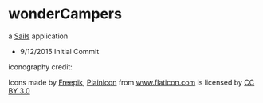 # wonderCampers

a [Sails](http://sailsjs.org) application

* 9/12/2015 Initial Commit


iconography credit:
<div>Icons made by <a href="http://www.freepik.com" title="Freepik">Freepik</a>, <a href="http://www.flaticon.com/authors/plainicon" title="Plainicon">Plainicon</a> from <a href="http://www.flaticon.com" title="Flaticon">www.flaticon.com</a>             is licensed by <a href="http://creativecommons.org/licenses/by/3.0/" title="Creative Commons BY 3.0">CC BY 3.0</a></div>

